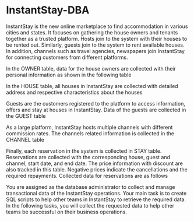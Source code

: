 # InstantStay-DBA

InstantStay is the new online marketplace to find accommodation in various cities and states. It focuses on gathering the house owners and tenants together as a trusted platform. Hosts join to the system with their houses to be rented out. Similarly, guests join to the system to rent available houses. In addition, channels such as travel agencies, newspapers join InstantStay for connecting customers from different platforms.

In the OWNER table, data for the house owners are collected with their personal information as shown in the following table

In the HOUSE table, all houses in InstantStay are collected with detailed address and respective characteristics about the houses

Guests are the customers registered to the platform to access information, offers and stay at houses in InstantStay. Data of the guests are collected in the GUEST table

As a large platform, InstantStay hosts multiple channels with different commission rates. The channels related information is collected in the CHANNEL table

Finally, each reservation in the system is collected in STAY table. Reservations are collected with the corresponding house, guest and channel, start date, and end date. The price information with discount are also tracked in this table. Negative prices indicate the cancellations and the required repayments. Collected data for reservations are as follows

You are assigned as the database administrator to collect and manage transactional data of the InstantStay operations. Your main task is to create SQL scripts to help other teams in InstantStay to retrieve the required data. In the following tasks, you will collect the requested data to help other teams be successful on their business operations.
